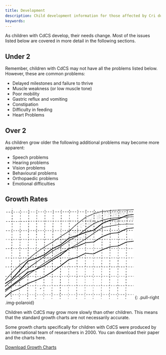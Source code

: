 ```yaml
---
title: Development
description: Child development information for those affected by Cri du Chat Syndrome
keywords:
---
```


As children with CdCS develop, their needs change. Most of the issues listed below are covered in more detail in the following sections.

## Under 2

Remember, children with CdCS may not have all the problems listed below. However, these are common problems:

* Delayed milestones and failure to thrive
* Muscle weakness (or low muscle tone)
* Poor mobility
* Gastric reflux and vomiting
* Constipation
* Difficulty in feeding
* Heart Problems

## Over 2

As children grow older the following additional problems may become more apparent:

* Speech problems
* Hearing problems
* Vision problems
* Behavioural problems
* Orthopaedic problems
* Emotional difficulties

## Growth Rates

![Growth Charts](/img/growth_chart.png)
{: .pull-right .img-polaroid}

Children with CdCS may grow more slowly than other children. This means that the standard growth charts are not necessarily accurate.

Some growth charts specifically for children with CdCS were produced by an international team of researchers in 2000. You can download their paper and the charts here.

<a href='/downloads/growth_charts.pdf' class='btn btn-primary'><i class='fa fa-cloud-download'></i> Download Growth Charts</a>